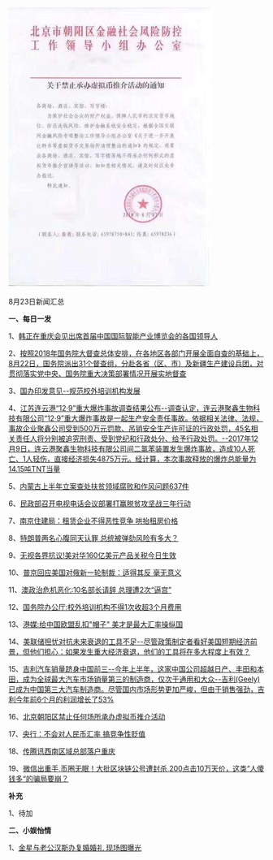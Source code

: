![08_01](.\08_23.jpg)

8月23日新闻汇总

**一、每日一发**

1、[韩正在重庆会见出席首届中国国际智能产业博览会的各国领导人](http://paper.people.com.cn/rmrb/html/2018-08/23/nw.D110000renmrb_20180823_5-01.htm)

2、[按照2018年国务院大督查总体安排，在各地区各部门开展全面自查的基础上，8月22日，国务院派出31个督查组，分赴各省（区、市）及新疆生产建设兵团，对贯彻落实党中央、国务院重大决策部署情况开展实地督查](http://paper.people.com.cn/rmrb/html/2018-08/23/nw.D110000renmrb_20180823_1-02.htm)

3、[国办印发意见--规范校外培训机构发展](http://paper.people.com.cn/rmrb/html/2018-08/23/nw.D110000renmrb_20180823_3-02.htm)

4、[江苏连云港“12·9”重大爆炸事故调查结果公布--调查认定，连云港聚鑫生物科技有限公司“12·9”重大爆炸事故是一起生产安全责任事故。依据相关法律、法规，事故企业聚鑫公司受到500万元罚款、吊销安全生产许可证的行政处罚，45名相关责任人将分别被追究刑责、受到党纪和行政处分、给予行政处罚。--2017年12月9日，连云港聚鑫生物科技有限公司间二氯苯装置发生爆炸事故，造成10人死亡、1人轻伤，直接经济损失4875万元。经计算，本次事故释放的爆炸总能量为14.15吨TNT当量](http://paper.people.com.cn/rmrb/html/2018-08/23/nw.D110000renmrb_20180823_7-02.htm)

5、[内蒙古上半年立案查处扶贫领域腐败和作风问题637件](http://paper.people.com.cn/rmrb/html/2018-08/23/nw.D110000renmrb_20180823_4-11.htm)

6、[民政部召开电视电话会议部署打赢脱贫攻坚战三年行动](http://paper.people.com.cn/rmrb/html/2018-08/23/nw.D110000renmrb_20180823_2-15.htm)

7、[南京住建局：租赁企业不得恶性竞争 哄抬租房价格](http://news.163.com/18/0822/23/DPRP9NAK0001875N.html)

8、[特朗普两名心腹同天认罪 总统被弹劾风险有多大？](http://news.163.com/18/0823/00/DPRTE3GL00018AOQ.html)

9、[无视各界抗议!美对华160亿美元产品关税今日生效](http://news.163.com/18/0823/02/DPS3JNC30001899N.html)

10、[普京回应美国对俄新一轮制裁：适得其反 毫无意义](http://news.163.com/18/0822/22/DPRK8P240001875O.html)

11、[澳政治危机恶化:10名部长请辞 总理遭2次“逼宫”](http://news.163.com/18/0822/19/DPRB9EK70001899N.html)

12、[国务院办公厅:校外培训机构不得1次收超3个月费用](http://news.163.com/18/0822/17/DPR2K0AR0001875N.html)

13、[港媒:给中国欧盟乱扣"帽子" 美才是最大汇率操纵国](http://news.163.com/18/0823/00/DPRTBOLQ00018AOQ.html)

14、[美联储担忧对抗未来衰退的工具不足--尽管政策制定者看好美国短期经济前景，但他们担心：如果发生重大经济衰退，他们的工具将在多大程度上有效？](http://www.ftchinese.com/story/001079080)

15、[吉利汽车销量跻身中国前三--今年上半年，这家中国公司超越日产、丰田和本田，成为全球最大汽车市场销量第三的制造商，仅次于通用和大众--吉利(Geely)已成为中国第三大汽车制造商。尽管国内市场形势更加严峻，但由于销售强劲，吉利今年前6个月的利润增长了53%](http://www.ftchinese.com/story/001079077)

16、[北京朝阳区禁止任何场所承办虚拟币推介活动](https://www.zaobao.com.sg/realtime/china/story20180822-885130)

17、[央行：不会对人民币汇率 搞竞争性贬值](https://www.zaobao.com.sg/finance/china/story20180823-885277)

18、[传腾讯西南区域总部落户重庆](https://www.zaobao.com.sg/realtime/china/story20180822-885127)

19、[微信出重手,币圈无眠！大批区块链公号遭封杀,200点击10万天价，这类“人傻钱多“的骗局要崩？](http://finance.ifeng.com/a/20180822/16464466_0.shtml)



**补充**

1、待加



**二、小娱怡情**

1、[金星与老公汉斯办复婚婚礼 现场图曝光](http://tv.67.com/dsph/2018/08/22/927800.html)